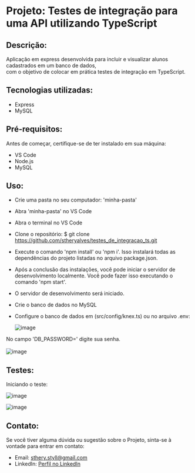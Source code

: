 # Projeto: Testes de integração para uma API utilizando TypeScript

## Descrição: 
Aplicação em express desenvolvida para incluir e visualizar alunos cadastrados em um banco de dados, <br>
com o objetivo de colocar em prática testes de integração em TypeScript.<br>

## Tecnologias utilizadas:
- Express
- MySQL  

## Pré-requisitos:<br>
Antes de começar, certifique-se de ter instalado em sua máquina:<br>

- VS Code <br>
- Node.js <br>
- MySQL <br>

## Uso:<br>
* Crie uma pasta no seu computador: 'minha-pasta' <br>
* Abra 'minha-pasta' no VS Code <br>
* Abra o terminal no VS Code <br>
* Clone o repositório: $ git clone https://github.com/stheryalves/testes_de_integracao_ts.git <br>
* Execute o comando 'npm install' ou 'npm i'. Isso instalará todas as dependências do projeto listadas no arquivo package.json.<br>
* Após a conclusão das instalações, você pode iniciar o servidor de desenvolvimento localmente. Você pode fazer isso executando o comando 'npm start'.<br>
* O servidor de desenvolvimento será iniciado.<br>
* Crie o banco de dados no MySQL 
* Configure o banco de dados em (src/config/knex.ts) ou no arquivo .env:

    ![image](https://github.com/stheryalves/testes_de_integracao_ts/assets/134507985/bb35a84f-9df0-4829-9e98-91b31bbe9db1) <br>

No campo 'DB_PASSWORD=' digite sua senha. <br><br>
      ![image](https://github.com/stheryalves/testes_de_integracao_ts/assets/134507985/72cb8062-00b2-4dc7-82f2-f6f685d9b262)

## Testes: 
Iniciando o teste:

![image](https://github.com/stheryalves/testes_de_integracao_ts/assets/134507985/d737005a-56d6-4b27-9af1-00fdb556dbb1)

![image](https://github.com/stheryalves/testes_de_integracao_ts/assets/134507985/81c9c06b-a790-473a-a33a-5b5953b8568f)

## Contato:<br>
Se você tiver alguma dúvida ou sugestão sobre o Projeto, sinta-se à vontade para entrar em contato:<br>

- Email: sthery.styll@gmail.com<br>
- LinkedIn: [Perfil no LinkedIn](https://www.linkedin.com/in/sthery-alves-5214ab99/)
